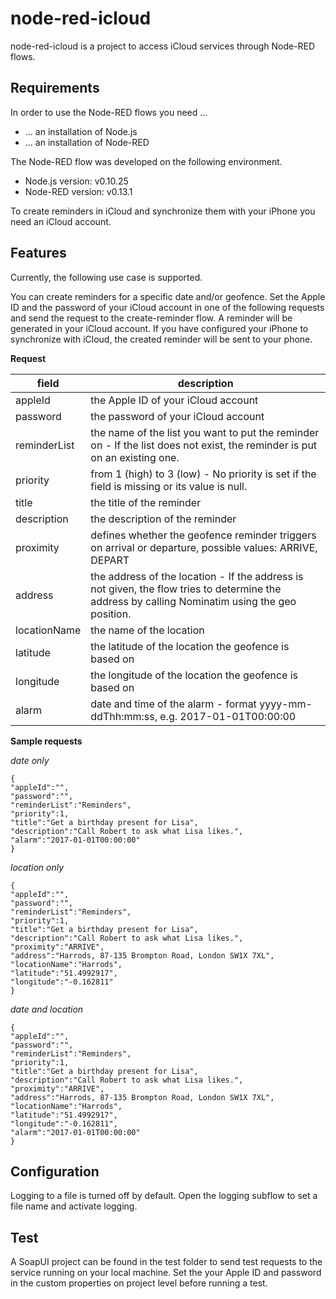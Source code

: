 # node-red-icloud

node-red-icloud is a project to access iCloud services through Node-RED flows.

## Requirements

In order to use the Node-RED flows you need ...

* ... an installation of Node.js
* ... an installation of Node-RED

The Node-RED flow was developed on the following environment.

* Node.js version: v0.10.25
* Node-RED version: v0.13.1

To create reminders in iCloud and synchronize them with your iPhone you need an iCloud account.

## Features

Currently, the following use case is supported.

You can create reminders for a specific date and/or geofence. Set the Apple ID and the password of your iCloud account in one of the following requests and send the request to the create-reminder flow. A reminder will be generated in your iCloud account. If you have configured your iPhone to synchronize with iCloud, the created reminder will be sent to your phone.

**Request**

| field      | description |
| ---------- | ----------- |
|appleId|the Apple ID of your iCloud account|
|password|the password of your iCloud account|
|reminderList|the name of the list you want to put the reminder on - If the list does not exist, the reminder is put on an existing one.|
|priority|from 1 (high) to 3 (low) - No priority is set if the field is missing or its value is null.|
|title|the title of the reminder|
|description|the description of the reminder|
|proximity|defines whether the geofence reminder triggers on arrival or departure, possible values: ARRIVE, DEPART|
|address|the address of the location - If the address is not given, the flow tries to determine the address by calling Nominatim using the geo position.|,
|locationName|the name of the location|,
|latitude|the latitude of the location the geofence is based on|
|longitude|the longitude of the location the geofence is based on|
|alarm|date and time of the alarm - format yyyy-mm-ddThh:mm:ss, e.g. 2017-01-01T00:00:00|

**Sample requests**

*date only*

```
{
"appleId":"",
"password":"",
"reminderList":"Reminders",
"priority":1,
"title":"Get a birthday present for Lisa",
"description":"Call Robert to ask what Lisa likes.",
"alarm":"2017-01-01T00:00:00"
}
```

*location only*

```
{
"appleId":"",
"password":"",
"reminderList":"Reminders",
"priority":1,
"title":"Get a birthday present for Lisa",
"description":"Call Robert to ask what Lisa likes.",
"proximity":"ARRIVE",
"address":"Harrods, 87-135 Brompton Road, London SW1X 7XL",
"locationName":"Harrods",
"latitude":"51.4992917",
"longitude":"-0.162811"
}
```

*date and location*

```
{
"appleId":"",
"password":"",
"reminderList":"Reminders",
"priority":1,
"title":"Get a birthday present for Lisa",
"description":"Call Robert to ask what Lisa likes.",
"proximity":"ARRIVE",
"address":"Harrods, 87-135 Brompton Road, London SW1X 7XL",
"locationName":"Harrods",
"latitude":"51.4992917",
"longitude":"-0.162811",
"alarm":"2017-01-01T00:00:00"
}
```

## Configuration

Logging to a file is turned off by default. Open the logging subflow to set a file name and activate logging. 

## Test

A SoapUI project can be found in the test folder to send test requests to the service running on your local machine. Set the your Apple ID and password in the custom properties on project level before running a test.